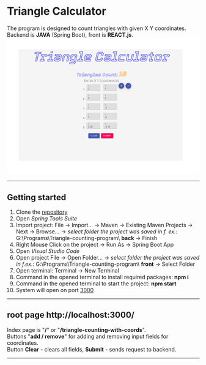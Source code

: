 # Triangle Calculator
The program is designed to count triangles with given X Y coordinates. Backend is **JAVA** (Spring Boot), front is **REACT.js**.
![Triangle-Calculator](ecolight-front/public/screenshots/triangle-calculator.png)
___

## Getting started
1. Clone the [repository](https://github.com/Lukasevic-Robert/Triangle-counting-program)
2. Open _Spring Tools Suite_ 
3. Import project: File -> Import... -> Maven -> Existing Maven Projects -> Next -> Browse... ->
_select folder the project was saved in f. ex.:_ G:\Programs\Triangle-counting-program\ **back** -> Finish
3. Right Mouse Click on the project -> Run As -> Spring Boot App
4. Open _Visual Studio Code_
5. Open project File -> Open Folder... -> _select folder the project was saved in f.ex.:_ G:\Programs\Triangle-counting-program\ **front** -> Select Folder
3. Open terminal: Terminal -> New Terminal
4. Command in the opened terminal to install required packages:  **npm i**  
5. Command in the opened terminal to start the project: **npm start**
6. System will open on port [3000](http://localhost:3000/)

___

## root page http://localhost:3000/
Index page is "**/**" or "**/triangle-counting-with-coords**".    
Buttons "**add / remove**" for adding and removing input fields for coordinates.  
Button **Clear** - clears all fields, **Submit** - sends request to backend.
___
